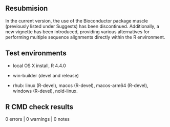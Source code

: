 ## Resubmision

In the current version, the use of the Bioconductor package muscle (previously listed under Suggests) has been discontinued. Additionally, a new vignette has been introduced, providing various alternatives for performing multiple sequence alignments directly within the R environment.

## Test environments 

* local OS X install, R 4.4.0

* win-builder (devel and release)

* rhub: linux (R-devel), macos (R-devel), macos-arm64 (R-devel), windows (R-devel), nold-linux.

## R CMD check results

0 errors | 0 warnings | 0 notes

